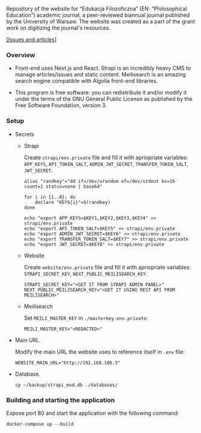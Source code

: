 Repository of the website for “Edukacja Filozoficzna” (EN: “Philosophical
Education”) academic journal, a peer-reviewed biannual journal published by the
University of Warsaw. The website was created as a part of the grant work on
digitizing the journal's resources.

[[Issues and articles]](https://edufil.allvpv.org/archive/latest)


### Overview
- Front-end uses Next.js and React. Strapi is an incredibly heavy CMS to manage
  articles/issues and static content. Meilisearch is an amazing search engine
  compatible with Algolia front-end libraries.

- This program is free software: you can redistribute it and/or modify it under
  the terms of the GNU General Public License as published by the Free Software
  Foundation, version 3.

### Setup
  - Secrets
    * Strapi

      Create `strapi/env.private` file and fill it with apriopriate variables:
      `APP_KEYS`, `API_TOKEN_SALT`, `ADMIN_JWT_SECRET`, `TRANSFER_TOKEN_SALT`,
      `JWT_SECRET`.

      ```
      alias "randkey"="dd if=/dev/urandom of=/dev/stdout bs=16 count=1 status=none | base64"

      for i in {1..8}; do
          declare "KEY${i}"=$(randkey)
      done

      echo "export APP_KEYS=$KEY1,$KEY2,$KEY3,$KEY4" >> strapi/env.private
      echo "export API_TOKEN_SALT=$KEY5" >> strapi/env.private
      echo "export ADMIN_JWT_SECRET=$KEY6" >> strapi/env.private
      echo "export TRANSFER_TOKEN_SALT=$KEY7" >> strapi/env.private
      echo "export JWT_SECRET=$KEY8" >> strapi/env.private
      ```
    * Website

      Create `website/env.private` file and fill it with apriopriate variables:
      `STRAPI_SECRET_KEY`, `NEXT_PUBLIC_MEILISEARCH_KEY`.

      ```
      STRAPI_SECRET_KEY="<GET IT FROM STRAPI ADMIN PANEL>"
      NEXT_PUBLIC_MEILISEARCH_KEY="<GET IT USING REST API FROM MEILISEARCH>"
      ```

    * Meilisearch

      Set `MEILI_MASTER_KEY` in `./masterkey.env.private`:

      ```
      MEILI_MASTER_KEY="<REDACTED>"
      ```

 - Main URL.

   Modify the main URL the website uses to reference itself in `.env` file:

   ```
   WEBSITE_MAIN_URL="http://192.168.106.5"
   ```
    
  - Database.
    ```
    cp ~/backup/strapi_mod.db ./databases/
    ```

### Building and starting the application
Expose port 80 and start the application with the following command:

```
docker-compose up --build
```

